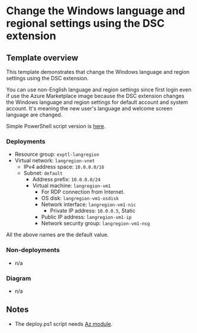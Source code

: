 # Change the Windows language and regional settings using the DSC extension

## Template overview

This template demonstrates that change the Windows language and region settings using the DSC extension.

You can use non-English language and region settings since first login even if use the Azure Marketplace image because the DSC extension changes the Windows language and region settings for default account and system account. It's meaning the new user's language and welcome screen language are changed.

Simple PowerShell script version is [here](https://github.com/tksh164/windows-language-culture-change-script).

### Deployments

- Resource group: `exptl-langregion`
- Virtual network: `langregion-vnet`
    - IPv4 address space: `10.0.0.0/16`
    - Subnet: `default`
        - Address prefix: `10.0.0.0/24`
        - Virtual machine: `langregion-vm1`
            - For RDP connection from Internet.
            - OS disk: `langregion-vm1-osdisk`
            - Network interface: `langregion-vm1-nic`
                - Private IP address: `10.0.0.5`, Static
            - Public IP address: `langregion-vm1-ip`
            - Network security group: `langregion-vm1-nsg`

All the above names are the default value.

### Non-deployments

- n/a

### Diagram

- n/a

## Notes

- The deploy.ps1 script needs [Az module](https://www.powershellgallery.com/packages/Az/).

